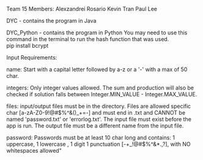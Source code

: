 Team 15 Members:
Alexzandrei Rosario
Kevin Tran
Paul Lee

DYC - contains the program in Java

DYC_Python - contains the program in Python
You may need to use this command in the terminal to 
run the hash function that was used.   
  pip install bcrypt

Input Requirements:

name: Start with a capital letter followed by a-z or a '-' with a max of 50 char.

integers: Only integer values allowed. The sum and production will also be checked if
solution falls between Integer.MIN_VALUE - Integer.MAX_VALUE.

files: input/output files must be in the directory. Files are allowed specific char [a-zA-Z0-9!@#$%^&()_+=-]
and must end in .txt and CANNOT be named 'password.txt' or 'errorlog.txt'. The input file must exist before
the app is run. The output file must be a different name from the input file. 

password: Passwords must be at least 10 char long and contains: 1 uppercase, 1 lowercase , 1 digit
1 punctuation [-+_!@#$%^&*.,?], with NO whitespaces allowed"
